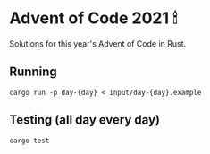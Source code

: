 # Advent of Code 2021 🕯

Solutions for this year's Advent of Code in Rust.

## Running

```
cargo run -p day-{day} < input/day-{day}.example
```

## Testing (all day every day)
```
cargo test
```
